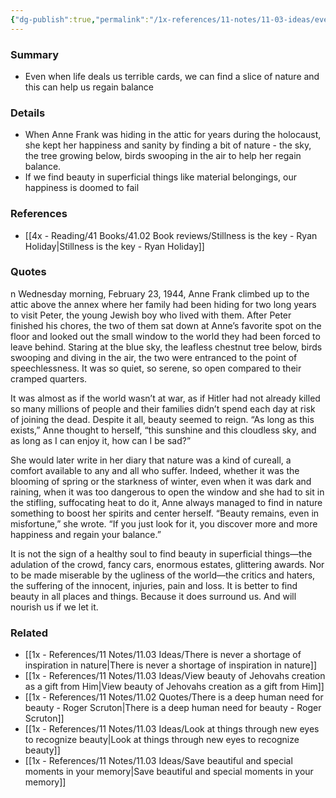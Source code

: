```yaml
---
{"dg-publish":true,"permalink":"/1x-references/11-notes/11-03-ideas/even-in-adversity-find-beauty-in-nature/","title":"Even in adversity, find beauty in nature","created":"2024-03-13T21:16:16.778+03:00","updated":"2024-03-13T21:16:16.778+03:00"}
---
```



### Summary
- Even when life deals us terrible cards, we can find a slice of nature and this can help us regain balance

### Details
- When Anne Frank was hiding in the attic for years during the holocaust, she kept her happiness and sanity by finding a bit of nature - the sky, the tree growing below, birds swooping in the air to help her regain balance.
- If we find beauty in superficial things like material belongings, our happiness is doomed to fail

### References
- [[4x - Reading/41 Books/41.02 Book reviews/Stillness is the key - Ryan Holiday\|Stillness is the key - Ryan Holiday]]

### Quotes
n Wednesday morning, February 23, 1944, Anne Frank climbed up to the attic above the annex where her family had been hiding for two long years to visit Peter, the young Jewish boy who lived with them. After Peter finished his chores, the two of them sat down at Anne’s favorite spot on the floor and looked out the small window to the world they had been forced to leave behind. Staring at the blue sky, the leafless chestnut tree below, birds swooping and diving in the air, the two were entranced to the point of speechlessness. It was so quiet, so serene, so open compared to their cramped quarters.

It was almost as if the world wasn’t at war, as if Hitler had not already killed so many millions of people and their families didn’t spend each day at risk of joining the dead. Despite it all, beauty seemed to reign. “As long as this exists,” Anne thought to herself, “this sunshine and this cloudless sky, and as long as I can enjoy it, how can I be sad?”

She would later write in her diary that nature was a kind of cureall, a comfort available to any and all who suffer. Indeed, whether it was the blooming of spring or the starkness of winter, even when it was dark and raining, when it was too dangerous to open the window and she had to sit in the stifling, suffocating heat to do it, Anne always managed to find in nature something to boost her spirits and center herself. “Beauty remains, even in misfortune,” she wrote. “If you just look for it, you discover more and more happiness and regain your balance.”

It is not the sign of a healthy soul to find beauty in superficial things—the adulation of the crowd, fancy cars, enormous estates, glittering awards. Nor to be made miserable by the ugliness of the world—the critics and haters, the suffering of the innocent, injuries, pain and loss. It is better to find beauty in all places and things. Because it does surround us. And will nourish us if we let it.


### Related
- [[1x - References/11 Notes/11.03 Ideas/There is never a shortage of inspiration in nature\|There is never a shortage of inspiration in nature]]
- [[1x - References/11 Notes/11.03 Ideas/View beauty of Jehovahs creation as a gift from Him\|View beauty of Jehovahs creation as a gift from Him]]
- [[1x - References/11 Notes/11.02 Quotes/There is a deep human need for beauty - Roger Scruton\|There is a deep human need for beauty - Roger Scruton]]
- [[1x - References/11 Notes/11.03 Ideas/Look at things through new eyes to recognize beauty\|Look at things through new eyes to recognize beauty]]
- [[1x - References/11 Notes/11.03 Ideas/Save beautiful and special moments in your memory\|Save beautiful and special moments in your memory]]